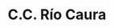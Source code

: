 ---
title: "C.C. Río Caura"
url: /ciudad-guayana-puerto-ordaz/c-c-rio-caura/
shop: centro comercial
---